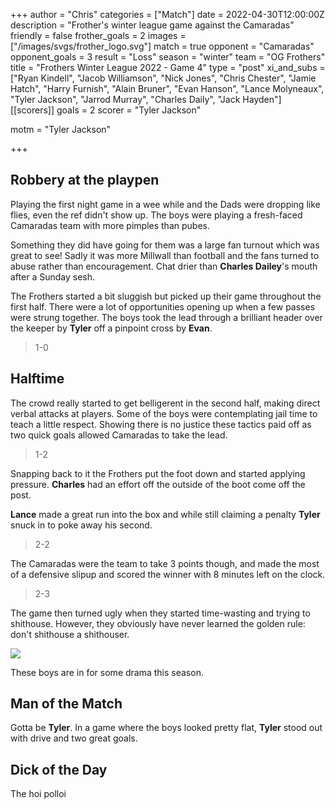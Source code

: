 +++
author = "Chris"
categories = ["Match"]
date = 2022-04-30T12:00:00Z
description = "Frother's winter league game against the Camaradas"
friendly = false
frother_goals = 2
images = ["/images/svgs/frother_logo.svg"]
match = true
opponent = "Camaradas"
opponent_goals = 3
result = "Loss"
season = "winter"
team = "OG Frothers"
title = "Frothers Winter League 2022 - Game 4"
type = "post"
xi_and_subs = ["Ryan Kindell", "Jacob Williamson", "Nick Jones", "Chris Chester", "Jamie Hatch", "Harry Furnish", "Alain Bruner", "Evan Hanson", "Lance Molyneaux", "Tyler Jackson", "Jarrod Murray", "Charles Daily", "Jack Hayden"]
[[scorers]]
goals = 2
scorer = "Tyler Jackson"

motm = "Tyler Jackson"

+++
## Robbery at the playpen

Playing the first night game in a wee while and the Dads were dropping like flies, even the ref didn't show up. The boys were playing a fresh-faced Camaradas team with more pimples than pubes.

Something they did have going for them was a large fan turnout which was great to see! Sadly it was more Millwall than football and the fans turned to abuse rather than encouragement. Chat drier than **Charles Dailey**'s mouth after a Sunday sesh.

The Frothers started a bit sluggish but picked up their game throughout the first half. There were a lot of opportunities opening up when a few passes were strung together. The boys took the lead through a brilliant header over the keeper by **Tyler** off a pinpoint cross by **Evan**.

> 1-0

## Halftime

The crowd really started to get belligerent in the second half, making direct verbal attacks at players. Some of the boys were contemplating jail time to teach a little respect. Showing there is no justice these tactics paid off as two quick goals allowed Camaradas to take the lead.

> 1-2

Snapping back to it the Frothers put the foot down and started applying pressure. **Charles** had an effort off the outside of the boot come off the post.

**Lance** made a great run into the box and while still claiming a penalty **Tyler** snuck in to poke away his second.

> 2-2

The Camaradas were the team to take 3 points though, and made the most of a defensive slipup and scored the winner with 8 minutes left on the clock.

> 2-3

The game then turned ugly when they started time-wasting and trying to shithouse. However, they obviously have never learned the golden rule: don't shithouse a shithouser. 

![](/images/279256187_5036705473045947_8482451513012155813_n.jpg)

These boys are in for some drama this season.

## Man of the Match

Gotta be **Tyler**. In a game where the boys looked pretty flat, **Tyler** stood out with drive and two great goals.

## Dick of the Day

The hoi polloi